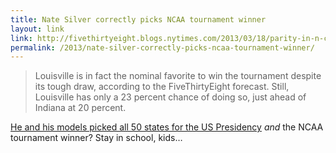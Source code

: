 ```yaml
---
title: Nate Silver correctly picks NCAA tournament winner
layout: link
link: http://fivethirtyeight.blogs.nytimes.com/2013/03/18/parity-in-n-c-a-a-means-no-commanding-favorite/
permalink: /2013/nate-silver-correctly-picks-ncaa-tournament-winner/
---
```

> Louisville is in fact the nominal favorite to win the tournament despite its tough draw, according to the FiveThirtyEight forecast. Still, Louisville has only a 23 percent chance of doing so, just ahead of Indiana at 20 percent.

[He and his models picked all 50 states for the US Presidency](http://fivethirtyeight.blogs.nytimes.com/2013/03/18/parity-in-n-c-a-a-means-no-commanding-favorite/) *and* the NCAA tournament winner? Stay in school, kids&#8230;